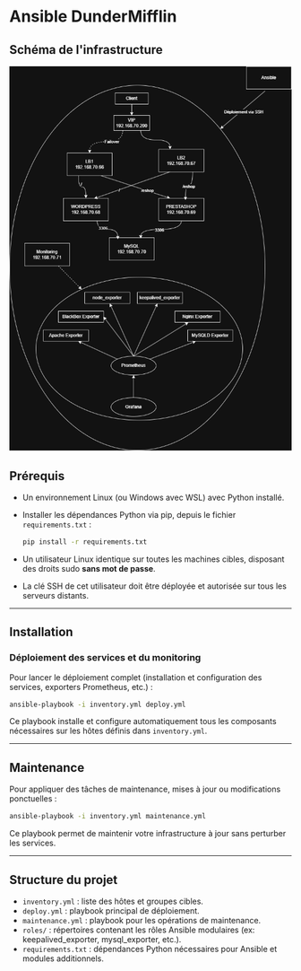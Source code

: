 # Ansible DunderMifflin

## Schéma de l'infrastructure

![IMG](./3ISP-schema.drawio.png)

## Prérequis

* Un environnement Linux (ou Windows avec WSL) avec Python installé.
* Installer les dépendances Python via pip, depuis le fichier `requirements.txt` :

  ```sh
  pip install -r requirements.txt
  ```
* Un utilisateur Linux identique sur toutes les machines cibles, disposant des droits sudo **sans mot de passe**.
* La clé SSH de cet utilisateur doit être déployée et autorisée sur tous les serveurs distants.

---

## Installation

### Déploiement des services et du monitoring

Pour lancer le déploiement complet (installation et configuration des services, exporters Prometheus, etc.) :

```sh
ansible-playbook -i inventory.yml deploy.yml
```

Ce playbook installe et configure automatiquement tous les composants nécessaires sur les hôtes définis dans `inventory.yml`.

---

## Maintenance

Pour appliquer des tâches de maintenance, mises à jour ou modifications ponctuelles :

```sh
ansible-playbook -i inventory.yml maintenance.yml
```

Ce playbook permet de maintenir votre infrastructure à jour sans perturber les services.

---

## Structure du projet

* `inventory.yml` : liste des hôtes et groupes cibles.
* `deploy.yml` : playbook principal de déploiement.
* `maintenance.yml` : playbook pour les opérations de maintenance.
* `roles/` : répertoires contenant les rôles Ansible modulaires (ex: keepalived\_exporter, mysql\_exporter, etc.).
* `requirements.txt` : dépendances Python nécessaires pour Ansible et modules additionnels.
